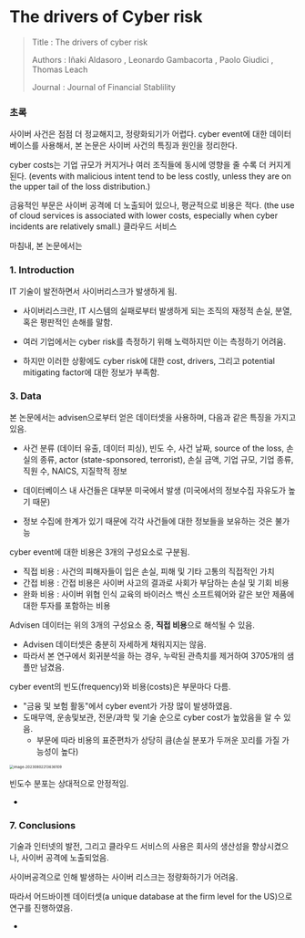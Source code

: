 # The drivers of Cyber risk

> Title : The drivers of cyber risk
>
> Authors : Iñaki Aldasoro , Leonardo Gambacorta , Paolo Giudici , Thomas Leach
>
> Journal : Journal of Financial Stablility

### 초록

사이버 사건은 점점 더 정교해지고, 정량화되기가 어렵다. cyber event에 대한 데이터베이스를 사용해서, 본 논문은 사이버 사건의 특징과 원인을 정리한다.

cyber costs는 기업 규모가 커지거나 여러 조직들에 동시에 영향을 줄 수록 더 커지게 된다. (events with malicious intent tend to be less costly, unless they are on the upper tail of the loss distribution.) 

금융적인 부문은 사이버 공격에 더 노출되어 있으나, 평균적으로 비용은 적다. (the use of cloud services is associated with lower costs, especially when cyber incidents are relatively small.) 클라우드 서비스

마침내, 본 논문에서는 

### 1. Introduction

IT 기술이 발전하면서 사이버리스크가 발생하게 됨.

- 사이버리스크란, IT 시스템의 실패로부터 발생하게 되는 조직의 재정적 손실, 분열, 혹은 평판적인 손해를 말함.

- 여러 기업에서는 cyber risk를 측정하기 위해 노력하지만 이는 측정하기 어려움. 
- 하지만 이러한 상황에도 cyber risk에 대한 cost, drivers, 그리고 potential mitigating factor에 대한 정보가 부족함.



### 3. Data

본 논문에서는 advisen으로부터 얻은 데이터셋을 사용하며, 다음과 같은 특징을 가지고 있음.

- 사건 분류 (데이터 유출, 데이터 피싱), 빈도 수, 사건 날짜, source of the loss, 손실의 종류, actor (state-sponsored, terrorist), 손실 금액, 기업 규모, 기업 종류, 직원 수, NAICS, 지질학적 정보

- 데이터베이스 내 사건들은 대부분 미국에서 발생 (미국에서의 정보수집 자유도가 높기 때문)
- 정보 수집에 한계가 있기 때문에 각각 사건들에 대한 정보들을 보유하는 것은 불가능

cyber event에 대한 비용은 3개의 구성요소로 구분됨.

- 직접 비용 : 사건의 피해자들이 입은 손실, 피해 및 기타 고통의 직접적인 가치
- 간접 비용 : 간접 비용은 사이버 사고의 결과로 사회가 부담하는 손실 및 기회 비용
- 완화 비용 : 사이버 위협 인식 교육의 바이러스 백신 소프트웨어와 같은 보안 제품에 대한 투자를 포함하는 비용

Advisen 데이터는 위의 3개의 구성요소 중, **직접 비용**으로 해석될 수 있음.

- Advisen 데이터셋은 충분히 자세하게 채워지지는 않음.
- 따라서 본 연구에서 회귀분석을 하는 경우, 누락된 관측치를 제거하여 3705개의 샘플만 남겼음.

cyber event의 빈도(frequency)와 비용(costs)은 부문마다 다름. 

- "금융 및 보험 활동"에서 cyber event가 가장 많이 발생하였음.
- 도매무역, 운송및보관, 전문/과학 및 기술 순으로 cyber cost가 높았음을 알 수 있음.
  - 부문에 따라 비용의 표준편차가 상당히 큼(손실 분포가 두꺼운 꼬리를 가질 가능성이 높다)

<img src="C:\Users\Keywoong\AppData\Roaming\Typora\typora-user-images\image-20230802213636109.png" alt="image-20230802213636109" style="zoom: 45%;" />

빈도수 분포는 상대적으로 안정적임.

- 



### 7. Conclusions

기술과 인터넷의 발전, 그리고 클라우드 서비스의 사용은 회사의 생산성을 향상시켰으나, 사이버 공격에 노출되었음.

사이버공격으로 인해 발생하는 사이버 리스크는 정량화하기가 어려움.

따라서 어드바이젠 데이터셋(a unique database at the firm level for the US)으로 연구를 진행하였음.

- 
